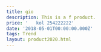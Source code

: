 ```yaml
---
title: gio
description: This is a f product.
price: '   kol 254222222'
date: '2018-05-01T00:00:00.000Z'
tags: Trend
layout: product2020.html
---
```


